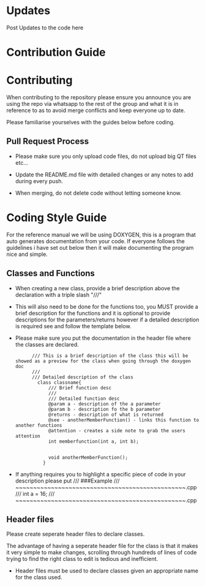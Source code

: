 # Updates
Post Updates to the code here
# Contribution Guide
# Contributing

When contributing to the repository please ensure you announce you are using the repo via whatsapp to the rest of the group
and what it is in reference to as to avoid merge conflicts and keep everyone up to date. 

Please familiarise yourselves with the guides below before coding.

## Pull Request Process

 - Please make sure you only upload code files, do not upload big QT files etc...
 
 - Update the README.md file with detailed changes or any notes to add during every push.
 
 - When merging, do not delete code without letting someone know.
 
# Coding Style Guide
 
 For the reference manual we will be using DOXYGEN, this is a program that auto generates documentation from your code.
 If everyone follows the guidelines i have set out below then it will make documenting the program nice and simple.

## Classes and Functions
- When creating a new class, provide a brief description above the declaration with a triple slash "///"

- This will also need to be done for the functions too, you MUST provide a brief description for the functions and it is optional to provide descriptions for the parameters/returns however if a detailed description is required see and follow the template below.

- Please make sure you put the documentation in the header file where the classes are declared.

            /// This is a brief description of the class this will be showed as a preview for the class when going through the doxygen doc
            /// 
            /// Detailed description of the class
              class classname{
                  /// Brief function desc
                  /// 
                  /// Detailed function desc
                  @param a - description of the a parameter
                  @param b - description fo the b parameter
                  @returns - description of what is returned
                  @see - anotherMemberFunction() - links this function to another functions 
                  @attention - creates a side note to grab the users attention
                  int memberfunction(int a, int b);


                  void anotherMemberFunction();
                }
- If anything requires you to highlight a specific piece of code in your description please put
    /// ###Example
    /// ~~~~~~~~~~~~~~~~~~~~~~~~~~~~~~~~~~~~~~~~~~~~~~~~.cpp
    /// int a = 16;
    /// ~~~~~~~~~~~~~~~~~~~~~~~~~~~~~~~~~~~~~~~~~~~~~~~~.cpp




## Header files
Please create seperate header files to declare classes.

The advantage of having a seperate header file for the class is that it makes it very simple to make changes, scrolling through hundreds of lines of code trying to find the right class to edit is tedious and inefficient.

- Header files must be used to declare classes given an appropriate name for the class used.


 

